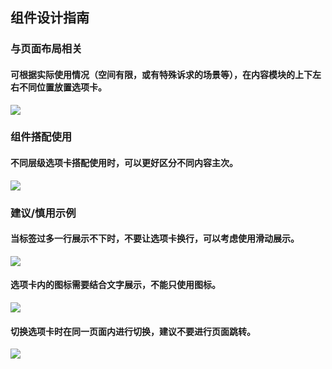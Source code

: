 ## 组件设计指南


### 与页面布局相关

#### 可根据实际使用情况（空间有限，或有特殊诉求的场景等），在内容模块的上下左右不同位置放置选项卡。


![](https://oteam-tdesign-1258344706.cos.ap-guangzhou.myqcloud.com/site/design/%E9%80%89%E9%A1%B9%E5%8D%A1-%E9%A1%B5%E9%9D%A2%E5%B8%83%E5%B1%80%E7%9B%B8%E5%85%B3@2x.png)


### 组件搭配使用

#### 不同层级选项卡搭配使用时，可以更好区分不同内容主次。

![](https://oteam-tdesign-1258344706.cos.ap-guangzhou.myqcloud.com/site/design/%E9%80%89%E9%A1%B9%E5%8D%A1-%E7%BB%84%E4%BB%B6%E6%90%AD%E9%85%8D%E4%BD%BF%E7%94%A8@2x.png)


### 建议/慎用示例

#### 当标签过多一行展示不下时，不要让选项卡换行，可以考虑使用滑动展示。

![](https://oteam-tdesign-1258344706.cos.ap-guangzhou.myqcloud.com/site/design/%E9%80%89%E9%A1%B9%E5%8D%A1-%E6%AD%A3%E9%94%99-%E8%80%83%E8%99%91%E6%BB%91%E5%8A%A8%E5%B1%95%E7%A4%BA@2x.png)



#### 选项卡内的图标需要结合文字展示，不能只使用图标。

![](https://oteam-tdesign-1258344706.cos.ap-guangzhou.myqcloud.com/site/design/%E9%80%89%E9%A1%B9%E5%8D%A1-%E6%AD%A3%E9%94%99%E8%AF%AF-%E4%B8%8D%E8%83%BD%E5%8F%AA%E8%83%BD%E7%94%A8icon.png)

#### 切换选项卡时在同一页面内进行切换，建议不要进行页面跳转。

![](https://oteam-tdesign-1258344706.cos.ap-guangzhou.myqcloud.com/site/design/%E9%80%89%E9%A1%B9%E5%8D%A1-%E6%AD%A3%E9%94%99-%E4%BD%BF%E7%94%A8%E6%96%87%E5%AD%97%E9%93%BE.png)

